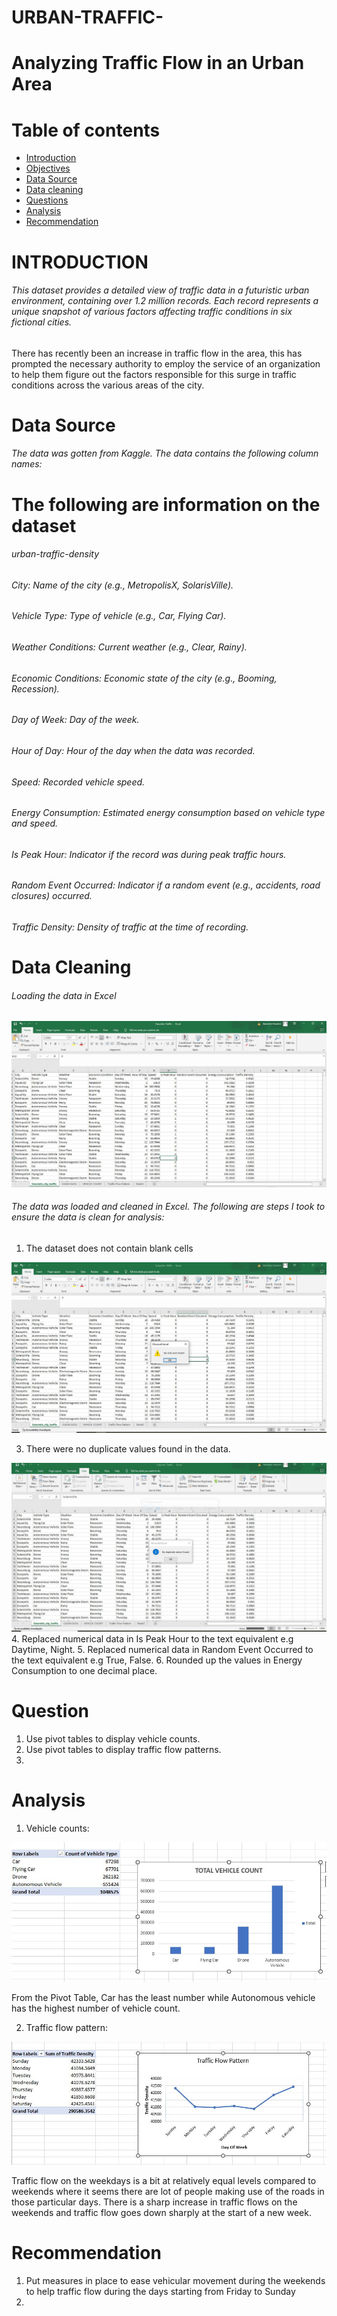 # URBAN-TRAFFIC-
# Analyzing Traffic Flow in an Urban Area 
# Table of contents
- [Introduction](#Introduction)
- [Objectives](#Objectives)
- [Data Source](#Data-Source)
- [Data cleaning](#Data-cleaning)
- [Questions](#Questions)
- [Analysis](#Analysis)
- [Recommendation](#Recommendation)

# INTRODUCTION
###### This dataset provides a detailed view of traffic data in a futuristic urban environment, containing over 1.2 million records. Each record represents a unique snapshot of various factors affecting traffic conditions in six fictional cities.
There has recently been an increase in traffic flow in the area, this has prompted the necessary authority to employ the service of an organization to help them figure out the factors responsible for this surge in traffic conditions across the various areas of the city. 

# Data Source
###### The data was gotten from Kaggle. The data contains the following column names: 

# The following are information on the dataset
###### urban-traffic-density
###### City: Name of the city (e.g., MetropolisX, SolarisVille).
###### Vehicle Type: Type of vehicle (e.g., Car, Flying Car).
###### Weather Conditions: Current weather (e.g., Clear, Rainy).
###### Economic Conditions: Economic state of the city (e.g., Booming, Recession).
###### Day of Week: Day of the week.
###### Hour of Day: Hour of the day when the data was recorded.
###### Speed: Recorded vehicle speed.
###### Energy Consumption: Estimated energy consumption based on vehicle type and speed.
###### Is Peak Hour: Indicator if the record was during peak traffic hours.
###### Random Event Occurred: Indicator if a random event (e.g., accidents, road closures) occurred.
###### Traffic Density: Density of traffic at the time of recording.


# Data Cleaning
###### Loading the data in Excel
![Create Table](https://github.com/bamidelestephen/URBAN-TRAFFIC-/blob/main/Assets/Image/Traffic%20Dataset.JPG)

###### The data was loaded and cleaned in Excel. The following are steps I took to ensure the data is clean for analysis:
1.	The dataset does not contain blank cells

   ![Create Table](https://github.com/bamidelestephen/URBAN-TRAFFIC-/blob/main/Assets/Image/Blank%20Traffic.JPG)
   
3.	There were no duplicate values found in the data.

  ![Create Table](https://github.com/bamidelestephen/URBAN-TRAFFIC-/blob/main/Assets/Image/duplicate.JPG)
4.	Replaced numerical data in Is Peak Hour to the text equivalent e.g Daytime, Night.
5.	Replaced numerical data in Random Event Occurred to the text equivalent e.g True, False.
6.	Rounded up the values in Energy Consumption to one decimal place.
# Question
1.	Use pivot tables to display vehicle counts.
2.	Use pivot tables to display traffic flow patterns.
3.	

# Analysis
1.	Vehicle counts:

![Create Table](https://github.com/bamidelestephen/URBAN-TRAFFIC-/blob/main/Assets/Image/QUESTION%201%20TRAFFIC.JPG)
 
From the Pivot Table, Car has the least number while Autonomous vehicle has the highest number of vehicle count.

2.	Traffic flow pattern:

![Create Table](https://github.com/bamidelestephen/URBAN-TRAFFIC-/blob/main/Assets/Image/QUESTION%202%20TRAFFIC.JPG)
 
Traffic flow on the weekdays is a bit at relatively equal levels compared to weekends where it seems there are lot of people making use of the roads in those particular days. There is a sharp increase in traffic flows on the weekends and traffic flow goes down sharply at the start of a new week.
 
# Recommendation
1.	Put measures in place to ease vehicular movement during the weekends to help traffic flow during the days starting from Friday to Sunday
2.	 
